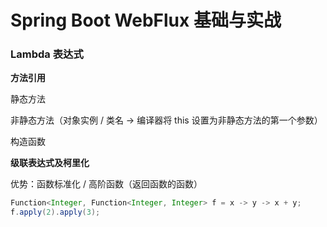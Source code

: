 # Spring Boot WebFlux 基础与实战

### Lambda 表达式

**方法引用**

静态方法

非静态方法（对象实例 / 类名 -> 编译器将 this 设置为非静态方法的第一个参数）

构造函数

**级联表达式及柯里化**

优势：函数标准化 / 高阶函数（返回函数的函数）

```java
Function<Integer, Function<Integer, Integer> f = x -> y -> x + y;
f.apply(2).apply(3);
```

